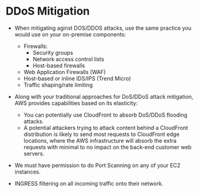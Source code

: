 # DDoS Mitigation

- When mitigating aginst DOS/DDOS attacks, use the same practice you would use
  on your on-premise components:
  - Firewalls:
    - Security groups
    - Network access control lists
    - Host-based firewalls
  - Web Application Firewalls (WAF)
  - Host-based or inline IDS/IPS (Trend Micro)
  - Traffic shaping/rate limiting

- Along with your traditional approaches for DoS/DDoS attack mitigation, AWS
  provides capabilities based on its elasticity:
  - You can potentially use CloudFront to absorb DoS/DDoS flooding attacks.
  - A potential attackers trying to attack content behind a CloudFront
    distribution is likely to send most requests to CloudFront edge locations,
    where the AWS infrastructure will absorb the extra requests with minimal to
    no impact on the back-end customer web servers.

- We must have permission to do Port Scanning on any of your EC2 instances.
- INGRESS filtering on all incoming traffic onto their network.
